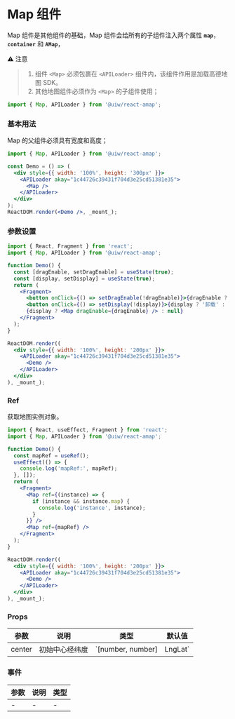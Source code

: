 Map 组件
===

Map 组件是其他组件的基础，Map 组件会给所有的子组件注入两个属性 **`map`**，**`container`** 和 **`AMap`**，

⚠️ 注意

> 1. 组件 `<Map>` 必须包裹在 `<APILoader>` 组件内，该组件作用是加载高德地图 SDK。  
> 2. 其他地图组件必须作为 `<Map>` 的子组件使用；

```jsx
import { Map, APILoader } from '@uiw/react-amap';
```

### 基本用法

Map 的父组件必须具有宽度和高度；

<!--DemoStart,bgWhite--> 
```jsx
import { Map, APILoader } from '@uiw/react-amap';

const Demo = () => (
  <div style={{ width: '100%', height: '300px' }}>
    <APILoader akay="1c44726c39431f704d3e25cd51381e35">
      <Map />
    </APILoader>
  </div>
);
ReactDOM.render(<Demo />, _mount_);
```
<!--End-->

### 参数设置

<!--DemoStart,bgWhite--> 
```jsx
import { React, Fragment } from 'react';
import { Map, APILoader } from '@uiw/react-amap';

function Demo() {
  const [dragEnable, setDragEnable] = useState(true);
  const [display, setDisplay] = useState(true);
  return (
    <Fragment>
      <button onClick={() => setDragEnable(!dragEnable)}>{dragEnable ? '禁用' : '启用'}拖拽</button>
      <button onClick={() => setDisplay(!display)}>{display ? '卸载' : '加载'}地图</button>
      {display ? <Map dragEnable={dragEnable} /> : null}
    </Fragment>
  );
}

ReactDOM.render((
  <div style={{ width: '100%', height: '200px' }}>
    <APILoader akay="1c44726c39431f704d3e25cd51381e35">
      <Demo />
    </APILoader>
  </div>
), _mount_);
```
<!--End-->

### Ref

获取地图实例对象。

<!--DemoStart,bgWhite--> 
```jsx
import { React, useEffect, Fragment } from 'react';
import { Map, APILoader } from '@uiw/react-amap';

function Demo() {
  const mapRef = useRef();
  useEffect(() => {
    console.log('mapRef:', mapRef);
  }, []);
  return (
    <Fragment>
      <Map ref={(instance) => {
        if (instance && instance.map) {
          console.log('instance', instance);
        }
      }} /> 
      <Map ref={mapRef} /> 
    </Fragment>
  );
}

ReactDOM.render((
  <div style={{ width: '100%', height: '200px' }}>
    <APILoader akay="1c44726c39431f704d3e25cd51381e35">
      <Demo />
    </APILoader>
  </div>
), _mount_);
```
<!--End-->

### Props

| 参数 | 说明 | 类型 | 默认值 |
|--------- |-------- |--------- |-------- |
| center | 初始中心经纬度 | `[number, number] | LngLat` | - |

### 事件

| 参数 | 说明 | 类型 |
| ----- | ----- | ----- |
| - | - | - |
